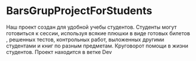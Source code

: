# BarsGrupProjectForStudents
Наш проект создан для удобной учебы студентов. Студенты могут готовиться к сессии, используя всякие плюшки в виде готовых билетов , решенных тестов, контрольных работ, выложенных другими студентами и книг по разным предметам. Круговорот помощи в жизни студентов.
Проект находится в ветке Dev
